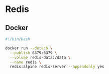 # Redis

## Docker

```bash
#!/bin/bash

docker run --detach \
  --publish 6379:6379 \
  --volume redis-data:/data \
  --name redis \
  redis:alpine redis-server --appendonly yes

```
